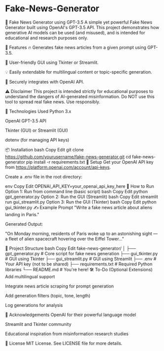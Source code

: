 # Fake-News-Generator
📰 Fake News Generator using GPT-3.5
A simple yet powerful Fake News Generator built using OpenAI's GPT-3.5 API. This project demonstrates how generative AI models can be used (and misused), and is intended for educational and research purposes only.

🚀 Features
🔥 Generates fake news articles from a given prompt using GPT-3.5.

🎨 User-friendly GUI using Tkinter or Streamlit.

💡 Easily extendable for multilingual content or topic-specific generation.

🔐 Securely integrates with OpenAI API.

⚠️ Disclaimer
This project is intended strictly for educational purposes to understand the dangers of AI-generated misinformation. Do NOT use this tool to spread real fake news. Use responsibly.

🧠 Technologies Used
Python 3.x

OpenAI GPT-3.5 API

Tkinter (GUI) or Streamlit (GUI)

dotenv (for managing API keys)

📦 Installation
bash
Copy
Edit
git clone https://github.com/yourusername/fake-news-generator.git
cd fake-news-generator
pip install -r requirements.txt
🔑 Setup
Get your OpenAI API key from https://platform.openai.com/account/api-keys.

Create a .env file in the root directory:

env
Copy
Edit
OPENAI_API_KEY=your_openai_api_key_here
🧪 How to Run
Option 1: Run from command line (basic script)
bash
Copy
Edit
python gpt_generator.py
Option 2: Run the GUI (Streamlit)
bash
Copy
Edit
streamlit run gui_streamlit.py
Option 3: Run the GUI (Tkinter)
bash
Copy
Edit
python gui_tkinter.py
✍️ Example Prompt
"Write a fake news article about aliens landing in Paris."

Generated Output:

"On Monday morning, residents of Paris woke up to an astonishing sight — a fleet of alien spacecraft hovering over the Eiffel Tower..."

📁 Project Structure
bash
Copy
Edit
fake-news-generator/
│
├── gpt_generator.py         # Core script for fake news generation
├── gui_tkinter.py           # GUI using Tkinter
├── gui_streamlit.py         # GUI using Streamlit
├── .env                     # Your API key (not to be shared)
├── requirements.txt         # Required Python libraries
└── README.md                # You're here!
🛠 To-Do (Optional Extensions)
Add multilingual support

Integrate news article scraping for prompt generation

Add generation filters (topic, tone, length)

Log generations for analysis

🙏 Acknowledgements
OpenAI for their powerful language model

Streamlit and Tkinter community

Educational inspiration from misinformation research studies

📜 License
MIT License. See LICENSE file for more details.
